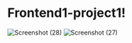 # Frontend1-project1!

![Screenshot (28)](https://github.com/CelestialJerusha/Frontend1-project1/assets/62611035/77ad373f-fb62-4370-a170-d48acd49b28a)
![Screenshot (27)](https://github.com/CelestialJerusha/Frontend1-project1/assets/62611035/b780d46a-bf81-4340-b532-3e34e2b28a85)
